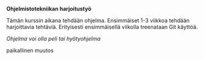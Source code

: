 **Ohjelmistotekniikan harjoitustyö**

Tämän kurssin aikana tehdään ohjelma.
Ensimmäiset 1-3 viikkoa tehdään harjoittavia tehtäviä.
Erityisesti ensimmäisellä viikolla treenataan Git käyttöä.

*Ohjelma voi olla peli tai hyötyohjelma*


paikallinen muutos
